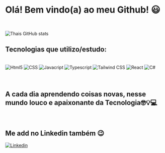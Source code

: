 # Olá! Bem vindo(a) ao meu Github! 😃

<br/>

![Thais GitHub stats](https://github-readme-stats.vercel.app/api?username=Thais-Abe&show_icons=true&theme=dracula)
## Tecnologias que utilizo/estudo:


<div style="display: inline_block"><br/>
    <img align="center" alt="Html5" src="https://img.shields.io/badge/HTML5-E34F26?style=for-the-badge&logo=html5&logoColor=white">
    <img align="center" alt="CSS" src="https://img.shields.io/badge/CSS3-1572B6?style=for-the-badge&logo=css3&logoColor=white">
    <img align="center" alt="Javacript" src="https://img.shields.io/badge/JavaScript-323330?style=for-the-badge&logo=javascript&logoColor=F7DF1E">
     <img align="center" alt="Typescript" src="https://img.shields.io/badge/TypeScript-007ACC?style=for-the-badge&logo=typescript&logoColor=white">
    <img align="center" alt="Tailwind CSS" src="https://img.shields.io/badge/Tailwind_CSS-38B2AC?style=for-the-badge&logo=tailwind-css&logoColor=white">
    <img align="center" alt="React" src="https://img.shields.io/badge/React-20232A?style=for-the-badge&logo=react&logoColor=61DAFB">
    <img align="center" alt="C#" SRC="https://img.shields.io/badge/C%23-239120?style=for-the-badge&logo=c-sharp&logoColor=white">
</div>
   
  
<br/>
<br/>

## A cada dia aprendendo coisas novas, nesse mundo louco e apaixonante da Tecnologia🤓💡💻

<br/>

## Me add no Linkedin também 😉

[![Linkedin](https://img.shields.io/badge/LinkedIn-0077B5?style=for-the-badge&logo=linkedin&logoColor=white)](https://www.linkedin.com/in/thais-c-abe/)

